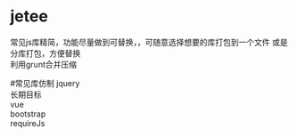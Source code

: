 # jetee
常见js库精简，功能尽量做到可替换，，可随意选择想要的库打包到一个文件 或是分库打包，方便替换  
利用grunt合并压缩  

#常见库仿制
jquery  
长期目标  
vue  
bootstrap  
requireJs  
